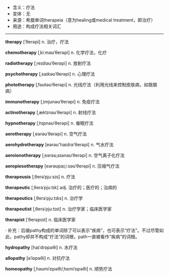 - <span class="definition">含义：疗法</span>
- <span class="definition">变体：无</span>
- <span class="definition">来源：希腊单词therapeia（意为healing或medical treatment，即治疗）</span>
- <span class="definition">用途：构成疗法相关词汇</span>


---


<span class="vocabulary">**therapy**</span> [ˈθerəpi] n. 治疗，疗法

<span class="vocabulary">**chemotherapy**</span> [ˌkiːməʊˈθerəpi] n. 化学疗法，化疗

<span class="vocabulary">**radiotherapy**</span> [ˌreɪdiəʊˈθerəpi] n. 放射疗法

<span class="vocabulary">**psychotherapy**</span> [ˌsaɪkəʊˈθerəpi] n. 心理疗法

<span class="vocabulary">**phototherapy**</span> [ˌfəʊtəʊˈθerəpi] n. 光线疗法（利用光线来控制皮肤病，如银屑病）

<span class="vocabulary">**immunotherapy**</span> [ˌɪmjʊnəʊˈθerəpi] n. 免疫疗法

<span class="vocabulary">**actinotherapy**</span> [ˌæktɪnəʊˈθerəpi] n. 射线疗法

<span class="vocabulary">**hypnotherapy**</span> [ˌhɪpnəʊˈθerəpi] n. 催眠疗法

<span class="vocabulary">**aerotherapy**</span> [ˌeərəʊˈθerəpi] n. 空气疗法

<span class="vocabulary">**aerohydrotherapy**</span> [eərəʊ'haɪdrə'θerəpi] n. 气水疗法

<span class="vocabulary">**aeroionotherapy**</span> [ˌeərəʊˌaɪənəʊˈθerəpi] n. 空气离子化疗法

<span class="vocabulary">**aeropiesotherapy**</span> [eərəʊpaɪˌiːsəʊˈθerəpi] n. 压缩气疗法

<span class="vocabulary">**therapeusis**</span> [ˌθerəˈpjuːsɪs] n. 疗法

<span class="vocabulary">**therapeutic**</span> [ˌθerəˈpjuːtɪk] adj. 治疗的；医疗的；治病的

<span class="vocabulary">**therapeutics**</span> [ˌθerəˈpjuːtɪks] n. 治疗学

<span class="vocabulary">**therapeutist**</span> [ˌθerəˈpjuːtɪst] n. 治疗学家；临床医学家

<span class="vocabulary">**therapist**</span> [ˈθerəpɪst] n. 临床医学家


· 补充：后缀pathy构成的单词除了可以表示“疾病”，也可表示“疗法”。不过尽管如此，pathy却并不构成“疗法”的词根，path一直被看作“疾病”的词根。


<span class="vocabulary">**hydropathy**</span> [haɪˈdrɒpəθi] n. 水疗法

<span class="vocabulary">**allopathy**</span> [əˈlɒpəθi] n. 对抗疗法

<span class="vocabulary">**homeopathy**</span> [ˌhəʊmiˈɒpəθi/ˌhɒmiˈɒpəθi] n. 顺势疗法
